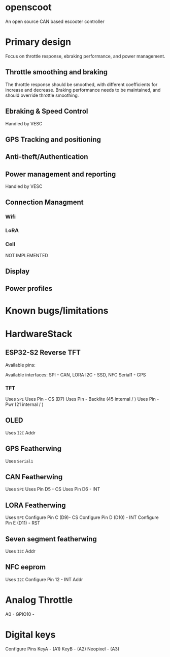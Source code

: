 # openscoot
An open source CAN based escooter controller

# Primary design
Focus on throttle response, ebraking performance, and power management.

## Throttle smoothing and braking
The throttle response should be smoothed, with different coefficients for increase and decrease.
Braking performance needs to be maintained, and should override throttle smoothing.

## Ebraking & Speed Control
Handled by VESC

## GPS Tracking and positioning

## Anti-theft/Authentication

## Power management and reporting
Handled by VESC

## Connection Managment

### Wifi

### LoRA

### Cell
NOT IMPLEMENTED

## Display

## Power profiles

# Known bugs/limitations

# HardwareStack

## ESP32-S2 Reverse TFT
Available pins:

Available interfaces:
SPI - CAN, LORA
I2C - SSD, NFC
Serial1 - GPS
### TFT
Uses `SPI`
Uses Pin - CS (D7)
Uses Pin - Backlite (45 internal / )
Uses Pin - Pwr (21 internal / )

## OLED
Uses `I2C`
Addr

## GPS Featherwing
Uses `Serial1`

## CAN Featherwing
Uses `SPI`
Uses Pin D5 - CS
Uses Pin D6 - INT


## LORA Featherwing
Uses `SPI`
Configure Pin C (D9)- CS
Configure Pin D (D10) - INT
Configure Pin E (D11) - RST

## Seven segment featherwing
Uses `I2C`
Addr

## NFC eeprom
Uses `I2C`
Configure Pin 12 - INT
Addr

# Analog Throttle
A0 - GPIO10 - 

# Digital keys
Configure Pins
KeyA - (A1)
KeyB - (A2)
Neopixel - (A3)
